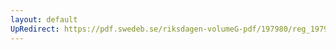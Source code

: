 ```yaml
---
layout: default
UpRedirect: https://pdf.swedeb.se/riksdagen-volumeG-pdf/197980/reg_197980__reg_02/reg_197980__reg_02_0035.pdf
---
```

